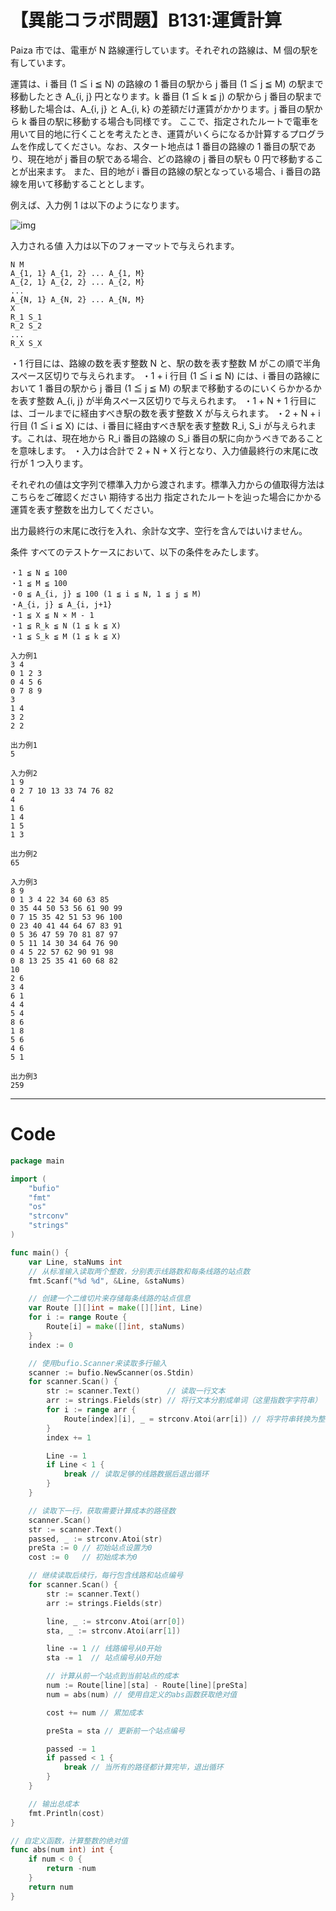 # 【異能コラボ問題】B131:運賃計算

Paiza 市では、電車が N 路線運行しています。それぞれの路線は、M 個の駅を有しています。

運賃は、i 番目 (1 ≦ i ≦ N) の路線の 1 番目の駅から j 番目 (1 ≦ j ≦ M) の駅まで移動したとき A_{i, j} 円となります。k 番目 (1 ≦ k ≦ j) の駅から j 番目の駅まで移動した場合は、A_{i, j} と A_{i, k} の差額だけ運賃がかかります。j 番目の駅から k 番目の駅に移動する場合も同様です。
ここで、指定されたルートで電車を用いて目的地に行くことを考えたとき、運賃がいくらになるか計算するプログラムを作成してください。なお、スタート地点は 1 番目の路線の 1 番目の駅であり、現在地が j 番目の駅である場合、どの路線の j 番目の駅も 0 円で移動することが出来ます。
また、目的地が i 番目の路線の駅となっている場合、i 番目の路線を用いて移動することとします。

例えば、入力例 1 は以下のようになります。

![img](http://paiza.s3.amazonaws.com/problem/img/621/img.png)

入力される値
入力は以下のフォーマットで与えられます。

```
N M
A_{1, 1} A_{1, 2} ... A_{1, M}
A_{2, 1} A_{2, 2} ... A_{2, M}
...
A_{N, 1} A_{N, 2} ... A_{N, M}
X
R_1 S_1
R_2 S_2
...
R_X S_X
```

・1 行目には、路線の数を表す整数 N と、駅の数を表す整数 M がこの順で半角スペース区切りで与えられます。
・1 + i 行目 (1 ≦ i ≦ N) には、i 番目の路線において 1 番目の駅から j 番目 (1 ≦ j ≦ M) の駅まで移動するのにいくらかかるかを表す整数 A_{i, j} が半角スペース区切りで与えられます。
・1 + N + 1 行目には、ゴールまでに経由すべき駅の数を表す整数 X が与えられます。
・2 + N + i 行目 (1 ≦ i ≦ X) には、i 番目に経由すべき駅を表す整数 R_i, S_i が与えられます。これは、現在地から R_i 番目の路線の S_i 番目の駅に向かうべきであることを意味します。
・入力は合計で 2 + N + X 行となり、入力値最終行の末尾に改行が 1 つ入ります。

それぞれの値は文字列で標準入力から渡されます。標準入力からの値取得方法はこちらをご確認ください
期待する出力
指定されたルートを辿った場合にかかる運賃を表す整数を出力してください。

出力最終行の末尾に改行を入れ、余計な文字、空行を含んではいけません。

条件
すべてのテストケースにおいて、以下の条件をみたします。
```
・1 ≦ N ≦ 100
・1 ≦ M ≦ 100
・0 ≦ A_{i, j} ≦ 100 (1 ≦ i ≦ N, 1 ≦ j ≦ M)
・A_{i, j} ≦ A_{i, j+1}
・1 ≦ X ≦ N × M - 1
・1 ≦ R_k ≦ N (1 ≦ k ≦ X)
・1 ≦ S_k ≦ M (1 ≦ k ≦ X)
```
```
入力例1
3 4
0 1 2 3
0 4 5 6
0 7 8 9
3
1 4
3 2
2 2
```
```
出力例1
5
```
```
入力例2
1 9
0 2 7 10 13 33 74 76 82
4
1 6
1 4
1 5
1 3
```
```
出力例2
65
```
```
入力例3
8 9
0 1 3 4 22 34 60 63 85
0 35 44 50 53 56 61 90 99
0 7 15 35 42 51 53 96 100
0 23 40 41 44 64 67 83 91
0 5 36 47 59 70 81 87 97
0 5 11 14 30 34 64 76 90
0 4 5 22 57 62 90 91 98
0 8 13 25 35 41 60 68 82
10
2 6
3 4
6 1
4 4
5 4
8 6
1 8
5 6
4 6
5 1
```
```
出力例3
259
```

---

# Code
```go
package main

import (
	"bufio"
	"fmt"
	"os"
	"strconv"
	"strings"
)

func main() {
	var Line, staNums int
	// 从标准输入读取两个整数，分别表示线路数和每条线路的站点数
	fmt.Scanf("%d %d", &Line, &staNums)

	// 创建一个二维切片来存储每条线路的站点信息
	var Route [][]int = make([][]int, Line)
	for i := range Route {
		Route[i] = make([]int, staNums)
	}
	index := 0

	// 使用bufio.Scanner来读取多行输入
	scanner := bufio.NewScanner(os.Stdin)
	for scanner.Scan() {
		str := scanner.Text()      // 读取一行文本
		arr := strings.Fields(str) // 将行文本分割成单词（这里指数字字符串）
		for i := range arr {
			Route[index][i], _ = strconv.Atoi(arr[i]) // 将字符串转换为整数并存储在Route中
		}
		index += 1

		Line -= 1
		if Line < 1 {
			break // 读取足够的线路数据后退出循环
		}
	}

	// 读取下一行，获取需要计算成本的路径数
	scanner.Scan()
	str := scanner.Text()
	passed, _ := strconv.Atoi(str)
	preSta := 0 // 初始站点设置为0
	cost := 0   // 初始成本为0

	// 继续读取后续行，每行包含线路和站点编号
	for scanner.Scan() {
		str := scanner.Text()
		arr := strings.Fields(str)

		line, _ := strconv.Atoi(arr[0])
		sta, _ := strconv.Atoi(arr[1])

		line -= 1 // 线路编号从0开始
		sta -= 1  // 站点编号从0开始

		// 计算从前一个站点到当前站点的成本
		num := Route[line][sta] - Route[line][preSta]
		num = abs(num) // 使用自定义的abs函数获取绝对值

		cost += num // 累加成本

		preSta = sta // 更新前一个站点编号

		passed -= 1
		if passed < 1 {
			break // 当所有的路径都计算完毕，退出循环
		}
	}

	// 输出总成本
	fmt.Println(cost)
}

// 自定义函数，计算整数的绝对值
func abs(num int) int {
	if num < 0 {
		return -num
	}
	return num
}
```